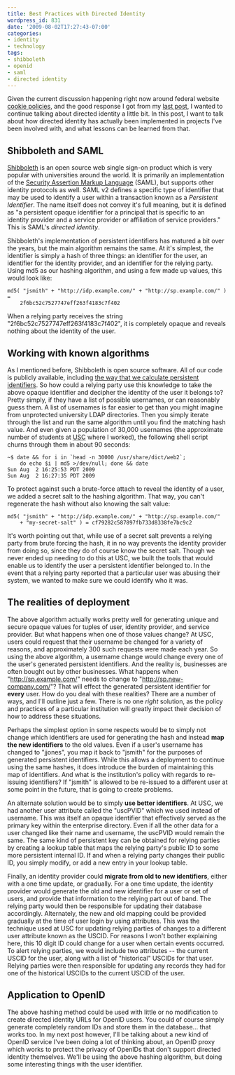 ```yaml
---
title: Best Practices with Directed Identity
wordpress_id: 831
date: '2009-08-02T17:27:43-07:00'
categories:
- identity
- technology
tags:
- shibboleth
- openid
- saml
- directed identity
---
```

Given the current discussion happening right now around federal website [cookie policies][], and the good response I got
from my [last post][], I wanted to continue talking about directed identity a little bit.  In this post, I want to talk
about how directed identity has actually been implemented in projects I've been involved with, and what lessons can be
learned from that.

[cookie policies]: http://blog.ostp.gov/2009/07/24/cookiepolicy/
[last post]: http://willnorris.com/2009/07/openid-directed-identity-identifier-select


## Shibboleth and SAML ##

[Shibboleth][] is an open source web single sign-on product which is very popular with universities around the world.
It is primarily an implementation of the [Security Assertion Markup Language][SAML] (SAML), but supports other identity
protocols as well.  SAML v2 defines a specific type of identifier that may be used to identify a user within a
transaction known as a *Persistent Identifier*.  The name itself does not convey it's full meaning, but it is defined as
"a persistent opaque identifier for a principal that is specific to an identity provider and a service provider or
affiliation of service providers."  This is SAML's *directed identity*.

Shibboleth's implementation of persistent identifiers has matured a bit over the years, but the main algorithm remains
the same.  At it's simplest, the identifier is simply a hash of three things: an identifier for the user, an identifier
for the identity provider, and an identifier for the relying party.  Using md5 as our hashing algorithm, and using a few
made up values, this would look like:

    md5( "jsmith" + "http://idp.example.com/" + "http://sp.example.com/" ) = 
        2f6bc52c7527747eff263f4183c7f402

When a relying party receives the string "2f6bc52c7527747eff263f4183c7f402", it is completely opaque and reveals nothing
about the identity of the user.

[Shibboleth]: http://shibboleth.internet2.edu/
[SAML]: http://saml.xml.org/saml-specifications

## Working with known algorithms ##

As I mentioned before, Shibboleth is open source software.  All of our code is publicly available, including [the way
that we calculate persistent identifiers][transientid].  So how could a relying party use this knowledge to take the
above opaque identifier and decipher the identity of the user it belongs to?  Pretty simply, if they have a list of
possible usernames, or can reasonably guess them.  A list of usernames is far easier to get than you might imagine from
unprotected university LDAP directories.  Then you simply iterate through the list and run the same algorithm until you
find the matching hash value.  And even given a population of 30,000 usernames (the approximate number of students at
[USC][] where I worked), the following shell script churns through them in about 90 seconds:

    ~$ date && for i in `head -n 30000 /usr/share/dict/web2`; 
        do echo $i | md5 >/dev/null; done && date
    Sun Aug  2 16:25:53 PDT 2009
    Sun Aug  2 16:27:35 PDT 2009

To protect against such a brute-force attach to reveal the identity of a user, we added a secret salt to the hashing
algorithm.  That way, you can't regenerate the hash without also knowing the salt value:

    md5( "jsmith" + "http://idp.example.com/" + "http://sp.example.com/" 
        + "my-secret-salt" ) = cf79282c587897fb733d8338fe7bc9c2

It's worth pointing out that, while use of a secret salt prevents a relying party from brute forcing the hash, it in no
way prevents the identity provider from doing so, since they do of course know the secret salt.  Though we never ended
up needing to do this at USC, we built the tools that would enable us to identify the user a persistent identifier
belonged to.  In the event that a relying party reported that a particular user was abusing their system, we wanted to
make sure we could identify who it was.

[transientid]: http://svn.middleware.georgetown.edu/view/java-shib-common/branches/REL_1/src/main/java/edu/internet2/middleware/shibboleth/common/attribute/resolver/provider/attributeDefinition/TransientIdAttributeDefinition.java?view=markup
[USC]: http://www.usc.edu/

## The realities of deployment ##

The above algorithm actually works pretty well for generating unique and secure opaque values for tuples of user,
identity provider, and service provider.  But what happens when one of those values change?  At USC, users could request
that their username be changed for a variety of reasons, and approximately 300 such requests were made each year.  So
using the above algorithm, a username change would change every one of the user's generated persistent identifiers.  And
the reality is, businesses are often bought out by other businesses.  What happens when "http://sp.example.com/" needs
to change to "http://sp.new-company.com/"?  That will effect the generated persistent identifier for **every** user.
How do you deal with these realities?  There are a number of ways, and I'll outline just a few.  There is no one *right*
solution, as the policy and practices of a particular institution will greatly impact their decision of how to address
these situations.

Perhaps the simplest option in some respects would be to simply not change which identifiers are used for generating the
hash and instead **map the new identifiers** to the old values.  Even if a user's username has changed to "jjones", you
map it back to "jsmith" for the purposes of generated persistent identifiers.  While this allows a deployment to
continue using the same hashes, it does introduce the burden of maintaining this map of identifiers.  And what is the
institution's policy with regards to re-issuing identifiers?  If "jsmith" is allowed to be re-issued to a different user
at some point in the future, that is going to create problems.

An alternate solution would be to simply **use better identifiers**.  At USC, we had another user attribute called the
"uscPVID" which we used instead of username.  This was itself an opaque identifier that effectively served as the
primary key within the enterprise directory.  Even if all the other data for a user changed like their name and
username, the uscPVID would remain the same.  The same kind of persistent key can be obtained for relying parties by
creating a lookup table that maps the relying party's public ID to some more persistent internal ID.  If and when a
relying party changes their public ID, you simply modify, or add a new entry in your lookup table.

Finally, an identity provider could **migrate from old to new identifiers**, either with a one time update, or
gradually.  For a one time update, the identity provider would generate the old and new identifier for a user or set of
users, and provide that information to the relying part out of band.  The relying party would then be responsible for
updating their database accordingly.  Alternately, the new and old mapping could be provided gradually at the time of
user login by using attributes.  This was the technique used at USC for updating relying parties of changes to a
different user attribute known as the USCID.  For reasons I won't bother explaining here, this 10 digit ID could change
for a user when certain events occurred.  To alert relying parties, we would include two attributes -- the current USCID
for the user, along with a list of "historical" USCIDs for that user.  Relying parties were then responsible for
updating any records they had for one of the historical USCIDs to the current USCID of the user.


## Application to OpenID ##

The above hashing method could be used with little or no modification to create directed identity URLs for OpenID users.
You could of course simply generate completely random IDs and store them in the database... that works too.  In my next
post however, I'll be talking about a new kind of OpenID service I've been doing a lot of thinking about, an OpenID
proxy which works to protect the privacy of OpenIDs that don't support directed identity themselves.  We'll be using the
above hashing algorithm, but doing some interesting things with the user identifier.
